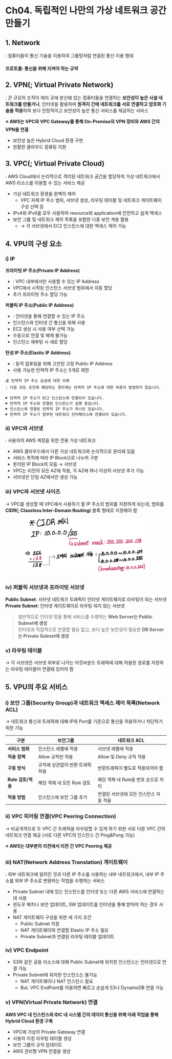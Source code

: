 # Ch04. 독립적인 나만의 가상 네트워크 공간 만들기

## 1. Network
: 컴퓨터들이 통신 기술을 이용하여 그물망처럼 연결된 통신 이용 형태  
#### 프로토콜: 통신을 위해 지켜야 하는 규약

## 2. VPN(; Virtual Private Network)
: 큰 규모의 조직이 여러 곳에 분산돼 있는 컴퓨터들을 연결하는 **보안성이 높은 사설 네트워크를 만들거나**, 인터넷을 활용하여 **원격지 간에 네트워크를 서로 연결하고 암호화 기술을 적용**하여 보다 안정적이고 보안성이 높은 통신 서비스를 제공하는 서비스  

**⭐️ AWS는 VPC와 VPC Gateway를 통해 On-Premise의 VPN 장비와 AWS 간의 VPN을 연결**
- 보안성 높은 Hybrid Cloud 환경 구현
- 원활한 클라우드 컴퓨팅 지원

## 3. VPC(; Virtual Private Cloud)
: AWS Cloud에서 논리적으로 격리된 네트워크 공간을 할당하여 가상 네트워크에서 AWS 리소스를 이용할 수 있는 서비스 제공  

- 가상 네트워크 환경을 완벽히 제어
    - VPC 자제 IP 주소 범위, 서브넷 생성, 라우팅 테이블 및 네트워크 게이트웨이 구성 선택 등
- IPv4와 IPv6를 모두 사용하여 resource와 application에 안전하고 쉽게 액세스
- 보안 그룹 및 네트워크 제어 목록을 포함한 다중 보안 계층 활용
    - → 각 서브넷에서 EC2 인스턴스에 대한 액세스 제어 가능

## 4. VPU의 구성 요소
### **i) IP**
**프라이빗 IP 주소(Private IP Address)**  
- : VPC 내부에서만 사용할 수 있는 IP Address
- VPC에서 시작된 인스턴스 서브넷 범위에서 자동 할당
- 추가 프라이빗 주소 할당 가능  

**퍼블릭 IP 주소(Public IP Address)**
- : 인터넷을 통해 연결할 수 있는 IP 주소
- 인스턴스와 인터넷 간 통신을 위해 사용
- EC2 생성 시 사용 여부 선택 가능
- 수동으로 연결 및 해제 불가능
- 인스턴스 재부팅 시 새로 할당

**탄성 IP 주소(Elastic IP Address)**
- : 동적 컴퓨팅을 위해 고안된 고정 Public IP Address
- 사용 가능한 탄력적 IP 주소는 5개로 제한  

```text
💰 탄력적 IP 주소 요금에 대한 이해
: 다음 모든 조건에 해당하는 경우에는 탄력적 IP 주소에 대한 비용이 발생하지 않습니다.

☛ 탄력적 IP 주소가 EC2 인스턴스에 연결되어 있습니다.
☛ 탄력적 IP 주소와 연결된 인스턴스가 실행 중입니다.
☛ 인스턴스에 연결된 탄력적 IP 주소가 하나만 있습니다.
☛ 탄력적 IP 주소가 첨부된 네트워크 인터페이스에 연결되어 있습니다.
```

### **ii) VPC와 서브넷**
: 사용자의 AWS 계정을 위한 전용 가상 네트워크  
- AWS 클라우드에서 다른 가상 네트워크와 논리적으로 분리돼 있음
- 서비스 목적에 따라 IP Block으로 나누어 구분
- 분리된 IP Block의 모음 → 서브넷
- VPC는 리전의 모든 AZ에 적용, 각 AZ에 하나 이상의 서브넷 추가 가능
- 서브넷은 단일 AZ에서만 생성 가능

### **iii) VPC와 서브넷 사이즈**
→ VPC를 생성할 때 VPC에서 사용하기 될 IP 주소의 범위를 지정하게 되는데, 범위를 **CIDR(; Classless Inter-Domain Routing)** 블록 형태로 지정해야 함  
<p align='center'> <img src='./img/cidr.jpeg' width=400> </p>

### **iv) 퍼블릭 서브넷과 프라이빗 서브넷**
**Public Subnet**: 서브넷 네트워크 트래픽이 인터넷 게이트웨이로 라우팅이 되는 서브넷  
**Private Subnet**: 인터넷 게이트웨이로 라우팅 되지 않는 서브넷  

> 일반적으로 인터넷 망을 통해 서비스를 수행하는 **Web Server는 Public Subnet에 생성**  
> 인터넷과 직접적으로 연결할 필요 없고, 보다 높은 보안성이 필요한 **DB Server는 Private Subnet에 생성**

### **v) 라우팅 테이블**
→ 각 서브넷은 서브넷 외부로 나가는 아웃바운드 트래픽에 대해 허용된 경로를 지정하는 라우팅 테이블이 연결돼 있어야 함

## 5. VPU의 주요 서비스
### **i) 보안 그룹(Security Group)과 네트워크 액세스 제어 목록(Network ACL)**
→ 네트워크 통신과 트래픽에 대해 IP와 Port를 기준으로 통신을 허용하거나 차단하기 위한 기능  

|**구분**         |**보안그룹**              |**네트워크 ACL**                |
|----------------|------------------------|-----------------------------|
|**서비스 범위**    |인스턴스 레벨에 적용         |서브넷 레벨에 적용                |
|**적용 정책**     |Allow 규칙만 적용          |Allow 및 Deny 규칙 적용         |
|**구동 방식**     |규칙에 상관없이 반환 트래픽 허용|반환트래픽이 별도로 적용되어야 함     |
|**Rule 검토/적용**|해당 객체 내 모든 Rule 검토  |해당 객체 내 Rule을 번호 순으로 처리 |
|**적용 방법**     |인스턴스에 보안 그룹 추가     |연결된 서브넷에 모든 인스턴스 자동 적용|

### **ii) VPC 피어링 연결(VPC Peering Connection)**
→ 비공개적으로 두 VPC 간 트래픽을 라우팅할 수 있게 하기 위한 서로 다른 VPC 간의 네트워크 연결 제공 (서로 다른 VPC의 인스턴스 간 Ping&Pong 가능)  

**⭐️ AWS는 대부분의 리전에서 리전 간 VPC Peering 제공**

### **iii) NAT(Network Address Translation) 게이트웨이**
: 외부 네트워크에 알려진 것과 다른 IP 주소를 사용하는 내부 네트워크에서, 내부 IP 주소를 외부 IP 주소로 변환하는 작업을 수행하는 서비스   

- Private Subnet 내에 있는 인스턴스를 인터넷 또는 다른 AWS 서비스에 연결하는 데 사용
- 윈도우 패치나 보안 업데이트, SW 업데이트를 인터넷을 통해 받아야 하는 경우 사용
- NAT 게이트웨이 구성을 위한 세 가지 조건
    - Public Subnet 지정
    - NAT 게이트웨이와 연결할 Elastic IP 주소 필요
    - Private Subnet과 연결된 라우팅 테이블 업데이트

### **iv) VPC Endpoint**
- S3와 같은 공용 리소스에 대해 Public Subnet에 위치한 인스턴스는 인터넷으로 연결 가능
- Private Subnet에 위치한 인스턴스는 불가능
    - NAT 게이트웨이나 NAT 인스턴스 필요
    - But. VPC EndPoint를 이용하면 빠르고 손쉽게 S3나 DynamoDB 연결 가능

### **v) VPN(Virtual Private Network) 연결**
**AWS VPC 내 인스턴스와 IDC 내 시스템 간의 데이터 통신을 위해 아래 작업을 통해 Hybrid Cloud 환경 구축**
- VPC에 가상의 Private Gateway 연결
- 사용자 지정 라우팅 테이블 생성
- 보안 그룹의 규칙 업데이트
- AWS 관리형 VPN 연결을 생성
